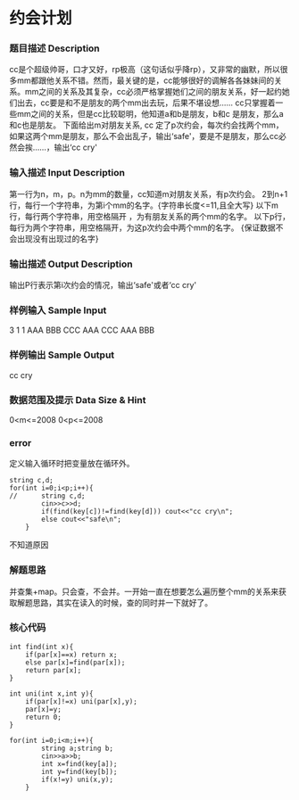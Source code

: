 # 约会计划
### 题目描述 Description
cc是个超级帅哥，口才又好，rp极高（这句话似乎降rp），又非常的幽默，所以很多mm都跟他关系不错。然而，最关键的是，cc能够很好的调解各各妹妹间的关系。mm之间的关系及其复杂，cc必须严格掌握她们之间的朋友关系，好一起约她们出去，cc要是和不是朋友的两个mm出去玩，后果不堪设想……
cc只掌握着一些mm之间的关系，但是cc比较聪明，他知道a和b是朋友，b和c 是朋友，那么a和c也是朋友。
下面给出m对朋友关系, cc 定了p次约会，每次约会找两个mm，如果这两个mm是朋友，那么不会出乱子，输出‘safe'，要是不是朋友，那么cc必然会挨……，输出‘cc cry'

### 输入描述 Input Description
第一行为n，m，p。n为mm的数量，cc知道m对朋友关系，有p次约会。
2到n+1 行，每行一个字符串，为第i个mm的名字。{字符串长度<=11,且全大写}
以下m行，每行两个字符串，用空格隔开 ，为有朋友关系的两个mm的名字。
以下p行，每行为两个字符串，用空格隔开，为这p次约会中两个mm的名字。
{保证数据不会出现没有出现过的名字}

### 输出描述 Output Description
输出P行表示第i次约会的情况，输出‘safe'或者‘cc cry'

### 样例输入 Sample Input
3 1 1
AAA
BBB
CCC
AAA CCC
AAA BBB

### 样例输出 Sample Output
cc cry

### 数据范围及提示 Data Size & Hint
0<m<=2008
0<p<=2008

### error
定义输入循环时把变量放在循环外。
```
string c,d;
for(int i=0;i<p;i++){
//		string c,d;
		cin>>c>>d;
		if(find(key[c])!=find(key[d])) cout<<"cc cry\n";
		else cout<<"safe\n";
	}
```
不知道原因
### 解题思路
并查集+map。只会查，不会并。一开始一直在想要怎么遍历整个mm的关系来获取解题思路，其实在读入的时候，查的同时并一下就好了。
### 核心代码
```
int find(int x){
	if(par[x]==x) return x;
	else par[x]=find(par[x]);
	return par[x];
}

int uni(int x,int y){
	if(par[x]!=x) uni(par[x],y);
	par[x]=y;
	return 0;
}
```
```
for(int i=0;i<m;i++){
		string a;string b;
		cin>>a>>b;
		int x=find(key[a]);
		int y=find(key[b]);
		if(x!=y) uni(x,y);
	}
```